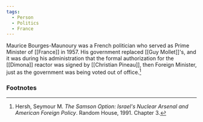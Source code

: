 ```yaml
---
tags:
  - Person
  - Politics
  - France
---
```

Maurice Bourges-Maunoury was a French politician who served as Prime Minister of [[France]] in 1957. His government replaced [[Guy Mollet]]'s, and it was during his administration that the formal authorization for the [[Dimona]] reactor was signed by [[Christian Pineau]], then Foreign Minister, just as the government was being voted out of office.[^1]

### Footnotes

[^1]: Hersh, Seymour M. *The Samson Option: Israel's Nuclear Arsenal and American Foreign Policy*. Random House, 1991. Chapter 3.